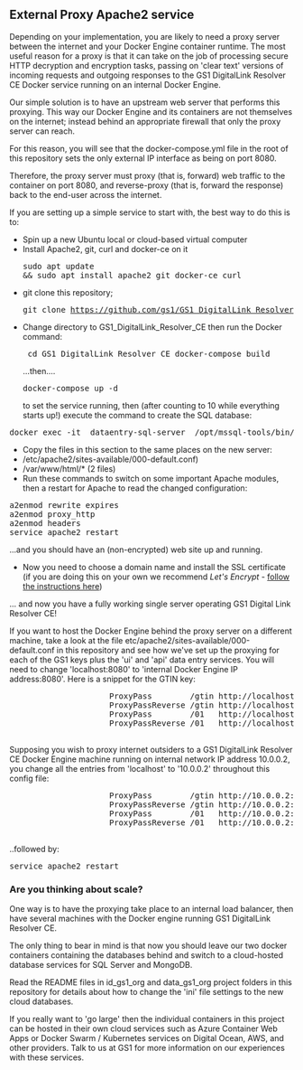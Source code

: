 ## External Proxy Apache2 service
Depending on your implementation, you are likely to need a proxy server between the internet and your Docker Engine 
container runtime. The most useful reason for a proxy is that it can take on the job of processing secure HTTP
decryption and encryption tasks, passing on 'clear text' versions of incoming requests and outgoing responses to the
GS1 DigitalLink Resolver CE Docker service running on an internal Docker Engine.

Our simple solution is to have an upstream web server that performs this proxying. This way our Docker Engine and
its containers are not themselves on the internet; instead behind an appropriate firewall that only the proxy server
can reach.

For this reason, you will see that the docker-compose.yml file in the root of this repository sets the only external
IP interface as being on port 8080.

Therefore, the proxy server must proxy (that is, forward) web traffic to the container on port 8080, and reverse-proxy
(that is, forward the response) back to the end-user across the internet.

If you are setting up a simple service to start with, the best way to do this is to:
* Spin up a new Ubuntu local or cloud-based virtual computer
* Install Apache2, git, curl and docker-ce on it<pre>sudo apt update && sudo apt install apache2 git docker-ce curl</pre>
* git clone this repository; <pre>git clone https://github.com/gs1/GS1_DigitalLink_Resolver_CE.git</pre>
* Change directory to GS1_DigitalLink_Resolver_CE then run the Docker command:<pre>
cd GS1_DigitalLink_Resolver_CE
docker-compose build</pre> ...then.... <pre>docker-compose up -d</pre> to set the service running, then (after counting to 10 while everything starts up!)
 execute the command to create the SQL database: 
 <pre>docker exec -it  dataentry-sql-server  /opt/mssql-tools/bin/sqlcmd -S localhost -U sa -P feorfhgofgq348ryfwfAHGAU -i  /gs1resolver_data/setup/gs1resolver_dataentry_db_build_script.sql</pre>
* Copy the files in this section to the same places on the new server:
* /etc/apache2/sites-available/000-default.conf)
* /var/www/html/* (2 files)
* Run these commands to switch on some important Apache modules, then a restart for Apache to read the changed configuration:
<pre>
a2enmod rewrite expires
a2enmod proxy_http
a2enmod headers
service apache2 restart
</pre> 
...and you should have an (non-encrypted) web site up and running.
* Now you need to choose a domain name and install the SSL certificate (if you are doing this on your own we recommend <i>Let's Encrypt</i> - <a href="https://letsencrypt.org/">follow the instructions here</a>)

... and now you have a fully working single server operating GS1 Digital Link Resolver CE!

If you want to host the Docker Engine behind the proxy server on a different machine, take a look
at the file etc/apache2/sites-available/000-default.conf in this repository and see how we've set up the proxying for each of the GS1 keys
plus the 'ui' and 'api' data entry services. You will need to change 'localhost:8080' to 'internal Docker Engine IP address:8080'.
Here is a snippet for the GTIN key:
<pre>
                     ProxyPass        /gtin http://localhost:8080/gtin
                     ProxyPassReverse /gtin http://localhost:8080/gtin
                     ProxyPass        /01   http://localhost:8080/01
                     ProxyPassReverse /01   http://localhost:8080/01
 </pre>
Supposing you wish to proxy internet outsiders to a GS1 DigitalLink Resolver CE Docker Engine machine running on internal network IP address 10.0.0.2, you change all the entries from 'localhost' to '10.0.0.2'
throughout this config file:
<pre>
                     ProxyPass        /gtin http://10.0.0.2:8080/gtin
                     ProxyPassReverse /gtin http://10.0.0.2:8080/gtin
                     ProxyPass        /01   http://10.0.0.2:8080/01
                     ProxyPassReverse /01   http://10.0.0.2:8080/01
 </pre>
..followed by:<pre>service apache2 restart</pre>

### Are you thinking about scale? 
One way is to have the proxying take place to an internal load balancer, then have several machines with the
Docker engine running GS1 DigitalLink Resolver CE.

The only thing to bear in mind is that now you should leave our two docker containers containing the databases behind and switch to a cloud-hosted
database services for SQL Server and MongoDB. 

Read the README files in id_gs1_org and data_gs1_org project folders in this repository for details about
how to change the 'ini' file settings to the new cloud databases.

If you really want to 'go large' then the individual containers in this project can be hosted in their own cloud services such as Azure Container Web Apps
or Docker Swarm / Kubernetes services on Digital Ocean, AWS, and other providers.  Talk to us at GS1 for more information on our experiences with these services.
